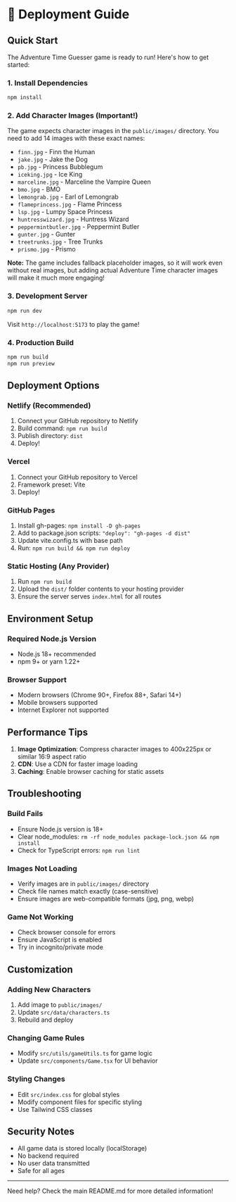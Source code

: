 # 🚀 Deployment Guide

## Quick Start

The Adventure Time Guesser game is ready to run! Here's how to get started:

### 1. Install Dependencies
```bash
npm install
```

### 2. Add Character Images (Important!)

The game expects character images in the `public/images/` directory. You need to add 14 images with these exact names:

- `finn.jpg` - Finn the Human
- `jake.jpg` - Jake the Dog  
- `pb.jpg` - Princess Bubblegum
- `iceking.jpg` - Ice King
- `marceline.jpg` - Marceline the Vampire Queen
- `bmo.jpg` - BMO
- `lemongrab.jpg` - Earl of Lemongrab
- `flameprincess.jpg` - Flame Princess
- `lsp.jpg` - Lumpy Space Princess
- `huntresswizard.jpg` - Huntress Wizard
- `peppermintbutler.jpg` - Peppermint Butler
- `gunter.jpg` - Gunter
- `treetrunks.jpg` - Tree Trunks
- `prismo.jpg` - Prismo

**Note:** The game includes fallback placeholder images, so it will work even without real images, but adding actual Adventure Time character images will make it much more engaging!

### 3. Development Server
```bash
npm run dev
```

Visit `http://localhost:5173` to play the game!

### 4. Production Build
```bash
npm run build
npm run preview
```

## Deployment Options

### Netlify (Recommended)
1. Connect your GitHub repository to Netlify
2. Build command: `npm run build`
3. Publish directory: `dist`
4. Deploy!

### Vercel
1. Connect your GitHub repository to Vercel
2. Framework preset: Vite
3. Deploy!

### GitHub Pages
1. Install gh-pages: `npm install -D gh-pages`
2. Add to package.json scripts: `"deploy": "gh-pages -d dist"`
3. Update vite.config.ts with base path
4. Run: `npm run build && npm run deploy`

### Static Hosting (Any Provider)
1. Run `npm run build`
2. Upload the `dist/` folder contents to your hosting provider
3. Ensure the server serves `index.html` for all routes

## Environment Setup

### Required Node.js Version
- Node.js 18+ recommended
- npm 9+ or yarn 1.22+

### Browser Support
- Modern browsers (Chrome 90+, Firefox 88+, Safari 14+)
- Mobile browsers supported
- Internet Explorer not supported

## Performance Tips

1. **Image Optimization**: Compress character images to 400x225px or similar 16:9 aspect ratio
2. **CDN**: Use a CDN for faster image loading
3. **Caching**: Enable browser caching for static assets

## Troubleshooting

### Build Fails
- Ensure Node.js version is 18+
- Clear node_modules: `rm -rf node_modules package-lock.json && npm install`
- Check for TypeScript errors: `npm run lint`

### Images Not Loading
- Verify images are in `public/images/` directory
- Check file names match exactly (case-sensitive)
- Ensure images are web-compatible formats (jpg, png, webp)

### Game Not Working
- Check browser console for errors
- Ensure JavaScript is enabled
- Try in incognito/private mode

## Customization

### Adding New Characters
1. Add image to `public/images/`
2. Update `src/data/characters.ts`
3. Rebuild and deploy

### Changing Game Rules
- Modify `src/utils/gameUtils.ts` for game logic
- Update `src/components/Game.tsx` for UI behavior

### Styling Changes
- Edit `src/index.css` for global styles
- Modify component files for specific styling
- Use Tailwind CSS classes

## Security Notes

- All game data is stored locally (localStorage)
- No backend required
- No user data transmitted
- Safe for all ages

---

Need help? Check the main README.md for more detailed information!
